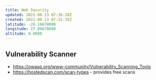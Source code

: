 ```yaml
---
title: Web Security
updated: 2021-08-13 07:36:28Z
created: 2021-08-13 07:31:35Z
latitude: -26.16670000
longitude: 27.86670000
altitude: 0.0000
---
```


## Vulnerability Scanner
* https://owasp.org/www-community/Vulnerability_Scanning_Tools
* https://hostedscan.com/scan-types - provides free scans